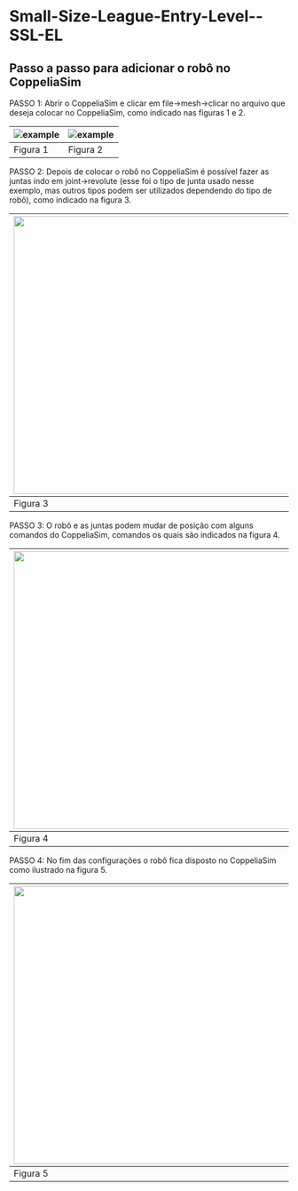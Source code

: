 # Small-Size-League-Entry-Level--SSL-EL

## Passo a passo para adicionar o robô no CoppeliaSim

PASSO 1: Abrir o CoppeliaSim e clicar em file->mesh->clicar no arquivo que deseja colocar no CoppeliaSim, como indicado nas figuras 1 e 2.

| ![example](https://github.com/user-attachments/assets/fad0a9fa-cedf-4752-9377-b4541a16e3ac) | ![example](https://github.com/user-attachments/assets/bb4f4e69-71bd-4dd5-b88a-50a4b555f214) |
|----------|----------|
| Figura 1 | Figura 2 |

<!--  Imagem comentada
<div align="center">
<img src="https://github.com/user-attachments/assets/fad0a9fa-cedf-4752-9377-b4541a16e3ac" width="500px" />
</div>
-->

PASSO 2: Depois de colocar o robô no CoppeliaSim é possível fazer as juntas indo em joint->revolute (esse foi o tipo de junta usado nesse exemplo, mas outros tipos podem ser utilizados dependendo do tipo de robô), como indicado na figura 3.

| <img src="https://github.com/user-attachments/assets/d9d8fcf0-ca39-4030-9855-2d9cc04afeae" width="500px" /> |
|----------|
| Figura 3 |

PASSO 3: O robô e as juntas podem mudar de posição com alguns comandos do CoppeliaSim, comandos os quais são indicados na figura 4.

| <img src="https://github.com/user-attachments/assets/d395bef3-d48b-484a-accf-1f625cd5074d" width="500px" /> |
|----------|
| Figura 4 |

PASSO 4: No fim das configurações o robô fica disposto no CoppeliaSim como ilustrado na figura 5.

| <img src="https://github.com/user-attachments/assets/ef13e004-a03f-44d2-a4ef-4cc05ad98572" width="500px" /> |
|----------|
| Figura 5 |
